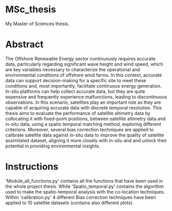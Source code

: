 # MSc_thesis
My Master of Sciences thesis.


# Abstract

 The Offshore Renewable Energy sector continuously requires accurate data, particularly
 regarding significant wave height and wind speed, which are key variables necessary
 to characterize the operational and environmental conditions of offshore wind farms.
 In this context, accurate data can support decision-making for a specific site to meet
 these conditions and, most importantly, facilitate continuous energy generation. In-situ
 platforms can help collect accurate data, but they are quite expensive and frequently
 experience malfunctions, leading to discontinuous observations.
 In this scenario, satellites play an important role as they are capable of acquiring accurate
 data with discrete temporal resolution.
 This thesis aims to evaluate the performance of satellite altimetry data by collocating it
 with fixed-point positions, between satellite altimetry data and in-situ data, using a spatio
 temporal matching method, exploring different criterions.
 Moreover, several bias correction techniques are applied to calibrate satellite data against
 in-situ data to improve the quality of satellite assimilated dataset, aligning it more closely
 with in-situ and and unlock their potential in providing environmental insights.


# Instructions
'Module_all_functions.py' contains all the functions that have been used in the whole project thesis.
While 'Spatio_temporal.py' contains the  algorithm used to make the spatio-temporal analysis with the co-location techniques.
Within 'calibration.py' 4 different Bias correction techniques have been applied to 10 satellite datasets (contains also different plots). 
